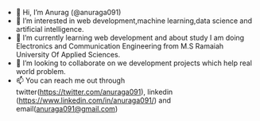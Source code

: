 - 👋 Hi, I’m Anurag (@anuraga091)
- 👀 I’m interested in web development,machine learning,data science and artificial intelligence.
- 🌱 I’m currently learning web development and about study I am doing Electronics and Communication Engineering from M.S Ramaiah University Of Applied Sciences.
- 💞️ I’m looking to collaborate on we development projects which help real world problem.
- 📫 You can reach me out through twitter(https://twitter.com/anuraga091), linkedin (https://www.linkedin.com/in/anuraga091/) and email(anuraga091@gmail.com)

<!---
anuraga091/anuraga091 is a ✨ special ✨ repository because its `README.md` (this file) appears on your GitHub profile.
You can click the Preview link to take a look at your changes.
--->
